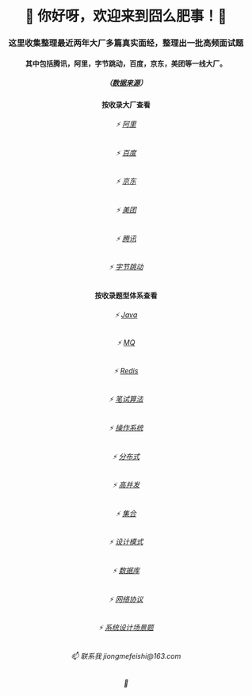 <h1 align="center">👋 你好呀，欢迎来到囧么肥事！🤝 </h1>
<h3 align="center">这里收集整理最近两年大厂多篇真实面经，整理出一批高频面试题</h3>
<h4 align="center">其中包括腾讯，阿里，字节跳动，百度，京东，美团等一线大厂。</h4>

<h5 align="center">（<a href="https://github.com/jiongmefeishi/jiongmefeishi/blob/main/%E9%9D%A2%E8%AF%95%E7%9C%9F%E9%A2%98%E5%88%86%E7%B1%BB%E6%B1%87%E6%80%BB/%E6%95%B0%E6%8D%AE%E7%BB%9F%E8%AE%A1%E6%9D%A5%E6%BA%90%E8%AF%B4%E6%98%8E.md" target="_blank">数据来源</a>）</h5>


<h4 align="center">按收录大厂查看</h4>

<h6 align="center">⚡ <a href="https://github.com/jiongmefeishi/jiongmefeishi/blob/main/%E5%A4%A7%E5%8E%82%E9%AB%98%E9%A2%91%E9%9D%A2%E8%AF%95%E7%9C%9F%E9%A2%98/%E9%98%BF%E9%87%8C/%E7%9B%AE%E5%BD%95.md" target="_blank">阿里</a></h6>
<h6 align="center">⚡ <a href="https://github.com/jiongmefeishi/jiongmefeishi/blob/main/%E5%A4%A7%E5%8E%82%E9%AB%98%E9%A2%91%E9%9D%A2%E8%AF%95%E7%9C%9F%E9%A2%98/%E7%99%BE%E5%BA%A6/%E7%9B%AE%E5%BD%95.md" target="_blank">百度</a></h6>
<h6 align="center">⚡ <a href="https://github.com/jiongmefeishi/jiongmefeishi" target="_blank">京东</a></h6>
<h6 align="center">⚡ <a href="https://github.com/jiongmefeishi/jiongmefeishi" target="_blank">美团</a></h6>
<h6 align="center">⚡ <a href="https://github.com/jiongmefeishi/jiongmefeishi/blob/main/%E5%A4%A7%E5%8E%82%E9%AB%98%E9%A2%91%E9%9D%A2%E8%AF%95%E7%9C%9F%E9%A2%98/%E8%85%BE%E8%AE%AF/%E7%9B%AE%E5%BD%95.md" target="_blank">腾讯</a></h6>
<h6 align="center">⚡ <a href="https://github.com/jiongmefeishi/jiongmefeishi/blob/main/%E5%A4%A7%E5%8E%82%E9%AB%98%E9%A2%91%E9%9D%A2%E8%AF%95%E7%9C%9F%E9%A2%98/%E5%AD%97%E8%8A%82%E8%B7%B3%E5%8A%A8/%E7%9B%AE%E5%BD%95.md" target="_blank">字节跳动</a></h6>

<h4 align="center">按收录题型体系查看</h4>

<h6 align="center">⚡ <a href="https://github.com/jiongmefeishi/jiongmefeishi/blob/main/%E5%A4%A7%E5%8E%82%E9%AB%98%E9%A2%91%E9%9D%A2%E8%AF%95%E7%9C%9F%E9%A2%98/%E9%98%BF%E9%87%8C/%E7%9B%AE%E5%BD%95.md" target="_blank">Java</a></h6>
<h6 align="center">⚡ <a href="https://github.com/jiongmefeishi/jiongmefeishi/blob/main/%E5%A4%A7%E5%8E%82%E9%AB%98%E9%A2%91%E9%9D%A2%E8%AF%95%E7%9C%9F%E9%A2%98/%E7%99%BE%E5%BA%A6/%E7%9B%AE%E5%BD%95.md" target="_blank">MQ</a></h6>
<h6 align="center">⚡ <a href="https://github.com/jiongmefeishi/jiongmefeishi" target="_blank">Redis</a></h6>
<h6 align="center">⚡ <a href="https://github.com/jiongmefeishi/jiongmefeishi" target="_blank">笔试算法</a></h6>
<h6 align="center">⚡ <a href="https://github.com/jiongmefeishi/jiongmefeishi/blob/main/%E5%A4%A7%E5%8E%82%E9%AB%98%E9%A2%91%E9%9D%A2%E8%AF%95%E7%9C%9F%E9%A2%98/%E8%85%BE%E8%AE%AF/%E7%9B%AE%E5%BD%95.md" target="_blank">操作系统</a></h6>
<h6 align="center">⚡ <a href="https://github.com/jiongmefeishi/jiongmefeishi/blob/main/%E5%A4%A7%E5%8E%82%E9%AB%98%E9%A2%91%E9%9D%A2%E8%AF%95%E7%9C%9F%E9%A2%98/%E5%AD%97%E8%8A%82%E8%B7%B3%E5%8A%A8/%E7%9B%AE%E5%BD%95.md" target="_blank">分布式</a></h6>
<h6 align="center">⚡ <a href="https://github.com/jiongmefeishi/jiongmefeishi/blob/main/%E5%A4%A7%E5%8E%82%E9%AB%98%E9%A2%91%E9%9D%A2%E8%AF%95%E7%9C%9F%E9%A2%98/%E5%AD%97%E8%8A%82%E8%B7%B3%E5%8A%A8/%E7%9B%AE%E5%BD%95.md" target="_blank">高并发</a></h6>
<h6 align="center">⚡ <a href="https://github.com/jiongmefeishi/jiongmefeishi/blob/main/%E5%A4%A7%E5%8E%82%E9%AB%98%E9%A2%91%E9%9D%A2%E8%AF%95%E7%9C%9F%E9%A2%98/%E5%AD%97%E8%8A%82%E8%B7%B3%E5%8A%A8/%E7%9B%AE%E5%BD%95.md" target="_blank">集合</a></h6>
<h6 align="center">⚡ <a href="https://github.com/jiongmefeishi/jiongmefeishi/blob/main/%E5%A4%A7%E5%8E%82%E9%AB%98%E9%A2%91%E9%9D%A2%E8%AF%95%E7%9C%9F%E9%A2%98/%E5%AD%97%E8%8A%82%E8%B7%B3%E5%8A%A8/%E7%9B%AE%E5%BD%95.md" target="_blank">设计模式</a></h6>
<h6 align="center">⚡ <a href="https://github.com/jiongmefeishi/jiongmefeishi/blob/main/%E5%A4%A7%E5%8E%82%E9%AB%98%E9%A2%91%E9%9D%A2%E8%AF%95%E7%9C%9F%E9%A2%98/%E5%AD%97%E8%8A%82%E8%B7%B3%E5%8A%A8/%E7%9B%AE%E5%BD%95.md" target="_blank">数据库</a></h6>
<h6 align="center">⚡ <a href="https://github.com/jiongmefeishi/jiongmefeishi/blob/main/%E5%A4%A7%E5%8E%82%E9%AB%98%E9%A2%91%E9%9D%A2%E8%AF%95%E7%9C%9F%E9%A2%98/%E5%AD%97%E8%8A%82%E8%B7%B3%E5%8A%A8/%E7%9B%AE%E5%BD%95.md" target="_blank">网络协议</a></h6>
<h6 align="center">⚡ <a href="https://github.com/jiongmefeishi/jiongmefeishi/blob/main/%E5%A4%A7%E5%8E%82%E9%AB%98%E9%A2%91%E9%9D%A2%E8%AF%95%E7%9C%9F%E9%A2%98/%E5%AD%97%E8%8A%82%E8%B7%B3%E5%8A%A8/%E7%9B%AE%E5%BD%95.md" target="_blank">系统设计场景题</a></h6>


<h6 align="center"> 📫 联系我       jiongmefeishi@163.com </h6>
<h6 align="center"> 🤝 </h6>

